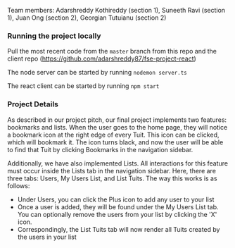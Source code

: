 Team members: Adarshreddy Kothireddy (section 1), Suneeth Ravi (section 1), Juan Ong (section 2), Georgian Tutuianu (section 2)

### Running the project locally
Pull the most recent code from the `master` branch from this repo and the client repo (https://github.com/adarshreddy87/fse-project-react)

The node server can be started by running `nodemon server.ts`

The react client can be started by running `npm start`

### Project Details
As described in our project pitch, our final project implements two features: bookmarks and lists. When the user goes to the home page, they will notice a bookmark icon at the right edge of every Tuit. This icon can be clicked, which will bookmark it. The icon turns black, and now the user will be able to find that Tuit by clicking Bookmarks in the navigation sidebar.

Additionally, we have also implemented Lists. All interactions for this feature must occur inside the Lists tab in the navigation sidebar. Here, there are three tabs: Users, My Users List, and List Tuits. The way this works is as follows:
* Under Users, you can click the Plus icon to add any user to your list
* Once a user is added, they will be found under the My Users List tab. You can optionally remove the users from your list by clicking the 'X' icon.
* Correspondingly, the List Tuits tab will now render all Tuits created by the users in your list
